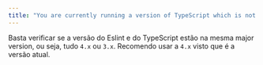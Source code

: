 ```yaml
---
title: "You are currently running a version of TypeScript which is not officially supported by @typescript-eslint/typescript-estree"
---
```


Basta verificar se a versão do Eslint e do TypeScript estão na mesma major version, ou seja, tudo `4.x` ou `3.x`. Recomendo usar a `4.x` visto que é a versão atual.
